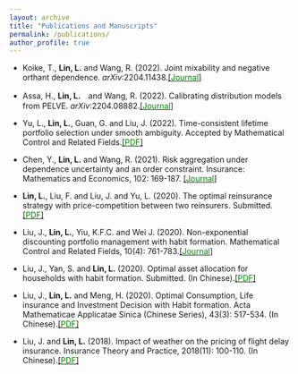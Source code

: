 ```yaml
---
layout: archive
title: "Publications and Manuscripts"
permalink: /publications/
author_profile: true
---
```


- Koike, T., **Lin, L.** and Wang, R. (2022). Joint mixability and negative orthant dependence. *arXiv*:2204.11438.[[<span style="color:green">Journal</span>]](https://arxiv.org/abs/2204.11438) 


- Assa, H., **Lin, L.**　and Wang, R. (2022). Calibrating distribution models from PELVE. *arXiv*:2204.08882.[[<span style="color:green">Journal</span>]](https://arxiv.org/abs/2204.08882) 

- Yu, L., **Lin, L.**, Guan, G. and Liu, J. (2022). Time-consistent lifetime portfolio selection under smooth ambiguity. Accepted by Mathematical Control and Related Fields.[[<span style="color:green">PDF</span>]](https://liyuan-lin.github.io/Liyuan/files/ambiguity.pdf) 

- Chen, Y., **Lin, L.** and Wang, R. (2021). Risk aggregation under dependence uncertainty and an order constraint. Insurance: Mathematics and Economics, 102: 169-187. [[<span style="color:green">Journal</span>]](https://doi.org/10.1016/j.insmatheco.2021.10.006) 

- **Lin, L.**, Liu, F. and Liu, J. and Yu, L. (2020). The optimal reinsurance strategy with price-competition between two reinsurers. Submitted.[[<span style="color:green">PDF</span>]](https://liyuan-lin.github.io/Liyuan/files/reinsurance-0821.pdf) 

- Liu, J., **Lin, L.**, Yiu, K.F.C. and Wei J. (2020). Non-exponential discounting portfolio management with habit formation. Mathematical Control and Related Fields, 10(4): 761-783.[[<span style="color:green">Journal</span>]](https://www.aimsciences.org/article/doi/10.3934/mcrf.2020019) 

- Liu, J., Yan, S. and **Lin, L.** (2020). Optimal asset allocation for households with habit formation. Submitted. (In Chinese).[[<span style="color:green">PDF</span>]](https://liyuan-lin.github.io/Liyuan/files/family.pdf) 

- Liu, J., **Lin, L.** and Meng, H. (2020). Optimal Consumption, Life insurance and Investment Decision with Habit formation. Acta Mathematicae Applicatae Sinica (Chinese Series), 43(3): 517-534. (In Chinese).[[<span style="color:green">PDF</span>]](https://liyuan-lin.github.io/Liyuan/files/habit.pdf) 

- Liu, J. and **Lin, L.** (2018). Impact of weather on the pricing of flight delay insurance. Insurance Theory and Practice, 2018(11): 100-110. (In Chinese).[[<span style="color:green">PDF</span>]](https://liyuan-lin.github.io/Liyuan/files/impact.pdf) 
